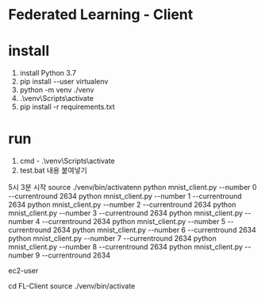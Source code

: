 # Federated Learning - Client

# install
1. install Python 3.7<br> 
2. pip install --user virtualenv<br>
3. python -m venv ./venv<br>
4. .\venv\Scripts\activate<br>
5. pip install -r requirements.txt<br>

# run
1. cmd - .\venv\Scripts\activate<br>
2. test.bat 내용 붙여넣기 


5시 3분 시작
source ./venv/bin/activatenn
python mnist_client.py --number 0 --currentround 2634
python mnist_client.py --number 1 --currentround 2634
python mnist_client.py --number 2 --currentround 2634
python mnist_client.py --number 3 --currentround 2634
python mnist_client.py --number 4 --currentround 2634
python mnist_client.py --number 5 --currentround 2634
python mnist_client.py --number 6 --currentround 2634
python mnist_client.py --number 7 --currentround 2634
python mnist_client.py --number 8 --currentround 2634 
python mnist_client.py --number 9 --currentround 2634 

ec2-user

cd FL-Client
source ./venv/bin/activate